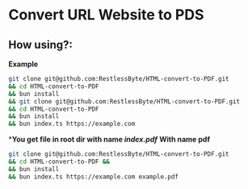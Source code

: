 # Convert URL Website to PDS
## How using?:
**Example**
```bash
git clone git@github.com:RestlessByte/HTML-convert-to-PDF.git 
&& cd HTML-convert-to-PDF 
&& bun install 
&& git clone git@github.com:RestlessByte/HTML-convert-to-PDF.git
&& cd HTML-convert-to-PDF 
&& bun install
&& bun index.ts https://example.com
```
***You get file in root dir with name *index.pdf***
**With name pdf**
```bash
git clone git@github.com:RestlessByte/HTML-convert-to-PDF.git 
&& cd HTML-convert-to-PDF &&
&& bun install 
&& bun index.ts https://example.com example.pdf
```